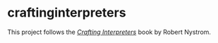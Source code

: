 # craftinginterpreters

This project follows the [_Crafting Interpreters_](https://craftinginterpreters.com) book
by Robert Nystrom.
